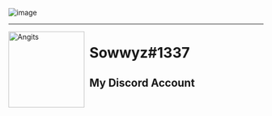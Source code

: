 
![image](https://user-images.githubusercontent.com/88189918/235998930-b004891e-4074-4b9a-9ae4-562a1d0aceb2.png)


<hr>
<img width="150" height="150" align="left" style="float: left; margin: 0 10px 0 0;" alt="Angits" src="https://user-images.githubusercontent.com/88189918/235993380-9cae8de2-56fa-4068-9058-79d2c7712b68.png">

# Sowwyz#1337

My Discord Account
----
